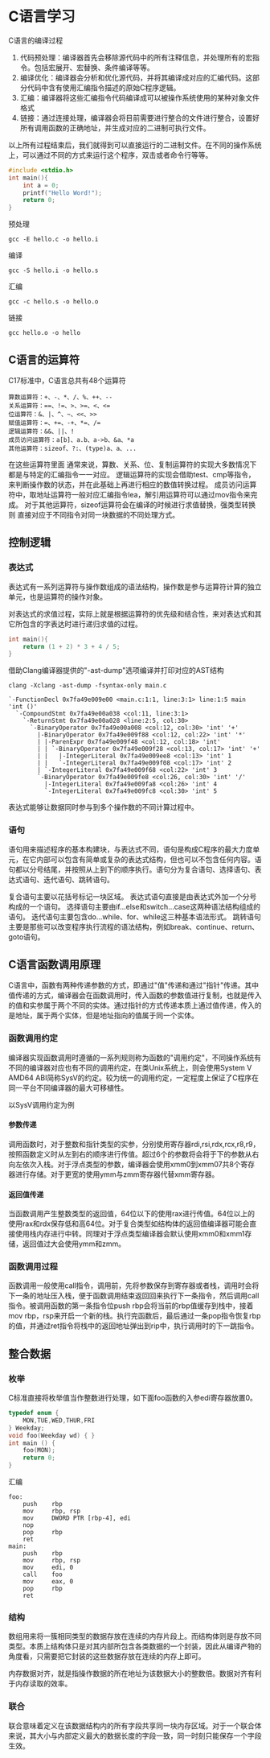 # C语言学习

C语言的编译过程

1. 代码预处理：编译器首先会移除源代码中的所有注释信息，并处理所有的宏指令。包括宏展开、宏替换、条件编译等等。
2. 编译优化：编译器会分析和优化源代码，并将其编译成对应的汇编代码。这部分代码中含有使用汇编指令描述的原始C程序逻辑。
3. 汇编：编译器将这些汇编指令代码编译成可以被操作系统使用的某种对象文件格式
4. 链接：通过连接处理，编译器会将目前需要进行整合的文件进行整合，设置好所有调用函数的正确地址，并生成对应的二进制可执行文件。

以上所有过程结束后，我们就得到可以直接运行的二进制文件。在不同的操作系统上，可以通过不同的方式来运行这个程序，双击或者命令行等等。

```c
#include <stdio.h>
int main(){
    int a = 0;
    printf("Hello Word!");
    return 0;
}
```
预处理
```shell
gcc -E hello.c -o hello.i
```
编译
```shell
gcc -S hello.i -o hello.s
```
汇编
```shell
gcc -c hello.s -o hello.o
```
链接
```shell
gcc hello.o -o hello
```

## C语言的运算符

C17标准中，C语言总共有48个运算符
```text
算数运算符：+、-、*、/、%、++、--
关系运算符：==、!=、>、>=、<、<=
位运算符：&、|、^、~、<<、>>
赋值运算符：=、+=、-+、*=、/=
逻辑运算符：&&、||、!
成员访问运算符：a[b]、a.b、a->b、&a、*a
其他运算符：sizeof、?:、(type)a、a、...
```

在这些运算符里面
通常来说，算数、关系、位、复制运算符的实现大多数情况下都是与特定的汇编指令一一对应。
逻辑运算符的实现会借助test、cmp等指令，来判断操作数的状态，并在此基础上再进行相应的数值转换过程。
成员访问运算符中，取地址运算符一般对应汇编指令lea，解引用运算符可以通过mov指令来完成。
对于其他运算符，sizeof运算符会在编译的时候进行求值替换，强类型转换则 直接对应于不同指令对同一块数据的不同处理方式。

## 控制逻辑

### 表达式

表达式有一系列运算符与操作数组成的语法结构，操作数是参与运算符计算的独立单元，也是运算符的操作对象。

对表达式的求值过程，实际上就是根据运算符的优先级和结合性，来对表达式和其它所包含的字表达时进行递归求值的过程。

```c
int main(){
    return (1 + 2) * 3 + 4 / 5;
}
```

借助Clang编译器提供的"-ast-dump"选项编译并打印对应的AST结构

```shell
clang -Xclang -ast-dump -fsyntax-only main.c
```

```text
`-FunctionDecl 0x7fa49e009e00 <main.c:1:1, line:3:1> line:1:5 main 'int ()'
  `-CompoundStmt 0x7fa49e00a038 <col:11, line:3:1>
    `-ReturnStmt 0x7fa49e00a028 <line:2:5, col:30>
      `-BinaryOperator 0x7fa49e00a008 <col:12, col:30> 'int' '+'
        |-BinaryOperator 0x7fa49e009f88 <col:12, col:22> 'int' '*'
        | |-ParenExpr 0x7fa49e009f48 <col:12, col:18> 'int'
        | | `-BinaryOperator 0x7fa49e009f28 <col:13, col:17> 'int' '+'
        | |   |-IntegerLiteral 0x7fa49e009ee8 <col:13> 'int' 1
        | |   `-IntegerLiteral 0x7fa49e009f08 <col:17> 'int' 2
        | `-IntegerLiteral 0x7fa49e009f68 <col:22> 'int' 3
        `-BinaryOperator 0x7fa49e009fe8 <col:26, col:30> 'int' '/'
          |-IntegerLiteral 0x7fa49e009fa8 <col:26> 'int' 4
          `-IntegerLiteral 0x7fa49e009fc8 <col:30> 'int' 5
```

表达式能够让数据同时参与到多个操作数的不同计算过程中。

### 语句

语句用来描述程序的基本构建块，与表达式不同，语句是构成C程序的最大力度单元，在它内部可以包含有简单或复杂的表达式结构，但也可以不包含任何内容。语句都以分号结尾，并按照从上到下的顺序执行。语句分为复合语句、选择语句、表达式语句、迭代语句、跳转语句。

复合语句主要以花括号标记一块区域。
表达式语句直接是由表达式外加一个分号构成的一个语句。
选择语句主要由if...else和switch...case这两种语法结构组成的语句。
迭代语句主要包含do...while、for、while这三种基本语法形式。
跳转语句主要是那些可以改变程序执行流程的语法结构，例如break、continue、return、goto语句。

## C语言函数调用原理

C语言中，函数有两种传递参数的方式，即通过"值"传递和通过"指针"传递。其中值传递的方式，编译器会在函数调用时，传入函数的参数值进行复制，也就是传入的值和实参属于两个不同的实体。通过指针的方式传递本质上通过值传递，传入的是地址，属于两个实体，但是地址指向的值属于同一个实体。

### 函数调用约定

编译器实现函数调用时遵循的一系列规则称为函数的"调用约定"，不同操作系统有不同的编译器对应也有不同的调用约定，在类Unix系统上，则会使用System V AMD64 ABI简称SysV的约定。较为统一的调用约定，一定程度上保证了C程序在同一平台不同编译器的最大可移植性。

以SysV调用约定为例

#### 参数传递

调用函数时，对于整数和指针类型的实参，分别使用寄存器rdi,rsi,rdx,rcx,r8,r9，按照函数定义时从左到右的顺序进行传值。超过6个的参数将会将于下的参数从右向左依次入栈。对于浮点类型的参数，编译器会使用xmm0到xmm07共8个寄存器进行存储。对于更宽的使用ymm与zmm寄存器代替xmm寄存器。

#### 返回值传递

当函数调用产生整数类型的返回值，64位以下的使用rax进行传值。64位以上的使用rax和rdx保存低和高64位。对于复合类型如结构体的返回值编译器可能会直接使用栈内存进行中转。同理对于浮点类型编译器会默认使用xmm0和xmm1存储，返回值过大会使用ymm和zmm。

### 函数调用过程

函数调用一般使用call指令，调用前，先将参数保存到寄存器或者栈，调用时会将下一条的地址压入栈，便于函数调用结束返回回来执行下一条指令，然后调用call指令。被调用函数的第一条指令位push rbp会将当前的rbp值缓存到栈中，接着mov rbp，rsp来开启一个新的栈。执行完函数后，最后通过一条pop指令恢复rbp的值，并通过ret指令将栈中的返回地址弹出到rip中，执行调用时的下一跳指令。


## 整合数据

### 枚举

C标准直接将枚举值当作整数进行处理，如下面foo函数的入参edi寄存器放置0。

```c
typedef enum {
    MON,TUE,WED,THUR,FRI
} Weekday;
void foo(Weekday wd) { }
int main () {
    foo(MON);
    return 0;
}
```
汇编
```text
foo:
    push    rbp
    mov     rbp, rsp
    mov     DWORD PTR [rbp-4], edi
    nop
    pop     rbp
    ret
main:
    push    rbp
    mov     rbp, rsp
    mov     edi, 0
    call    foo
    mov     eax, 0
    pop     rbp
    ret
```

### 结构

数组用来将一簇相同类型的数据存放在连续的内存片段上。而结构体则是存放不同类型。本质上结构体只是对其内部所包含各类数据的一个封装，因此从编译产物的角度看，只需要把它封装的这些数据存放在连续的内存上即可。

内存数据对齐，就是指操作数据的所在地址为该数据大小的整数倍。数据对齐有利于内存读取的效率。

### 联合

联合意味着定义在该数据结构内的所有字段共享同一块内存区域。对于一个联合体来说，其大小与内部定义最大的数据长度的字段一致，同一时刻只能保存一个字段生效。


